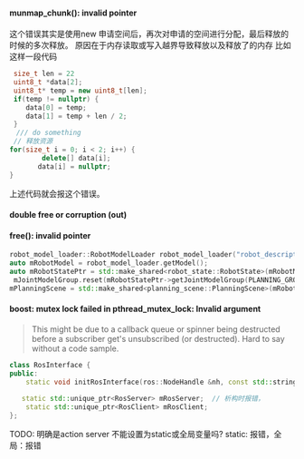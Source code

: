 
#### munmap_chunk(): invalid pointer
这个错误其实是使用new 申请空间后，再次对申请的空间进行分配，最后释放的时候的多次释放。
原因在于内存读取或写入越界导致释放以及释放了的内存
比如这样一段代码
```cpp
 size_t len = 22
 uint8_t *data[2];
 uint8_t* temp = new uint8_t[len];
 if(temp != nullptr) {
    data[0] = temp;
    data[1] = temp + len / 2;
 }
　/// do something  
 // 释放资源
for(size_t i = 0; i < 2; i++) {
		delete[] data[i];
	   data[i] = nullptr;      
}   
```

上述代码就会报这个错误。

#### double free or corruption (out)

#### free(): invalid pointer

```c++
robot_model_loader::RobotModelLoader robot_model_loader("robot_description");  
auto mRobotModel = robot_model_loader.getModel();  
auto mRobotStatePtr = std::make_shared<robot_state::RobotState>(mRobotModel);  
 mJointModelGroup.reset(mRobotStatePtr->getJointModelGroup(PLANNING_GROUP)); // 此处报错，释放了内存  
mPlanningScene = std::make_shared<planning_scene::PlanningScene>(mRobotModel); // 都调用mRobotModel， 导致二次释放
```

#### boost: mutex lock failed in pthread_mutex_lock: Invalid argument

>This might be due to a callback queue or spinner being destructed before a subscriber get's unsubscribed (or destructed). Hard to say without a code sample.

```c++
class RosInterface {  
public:  
    static void initRosInterface(ros::NodeHandle &nh, const std::string &path);  
  
   static std::unique_ptr<RosServer> mRosServer;  // 析构时报错，
    static std::unique_ptr<RosClient> mRosClient;  
};
```
TODO: 明确是action server 不能设置为static或全局变量吗? static: 报错，全局：报错